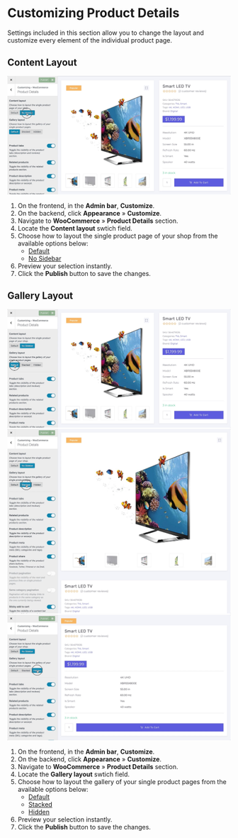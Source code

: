 # Customizing Product Details

Settings included in this section allow you to change the layout and customize every element of the individual product page.

## Content Layout

![Content Layout](img/product-details-content-layout.jpg)

1. On the frontend, in the **Admin bar**, **Customize**.
2. On the backend, click **Appearance** » **Customize**.
3. Navigate to **WooCommerce** » **Product Details** section.
4. Locate the **Content layout** swtich field.
5. Choose how to layout the single product page of your shop from the available options below:
   * [Default](https://www.conj.ws/camping/product/the-county-knife/)
   * [No Sidebar](https://www.conj.ws/electronic-store/product/google-home)
6. Preview your selection instantly.
7. Click the **Publish** button to save the changes.

## Gallery Layout

![Gallery Layout - Default](img/product-details-gallery-default.jpg)
![Gallery Layout - Stacked](img/product-details-gallery-stacked.jpg)
![Gallery Layout - Hidden](img/product-details-gallery-hidden.jpg)

1. On the frontend, in the **Admin bar**, **Customize**.
2. On the backend, click **Appearance** » **Customize**.
3. Navigate to **WooCommerce** » **Product Details** section.
4. Locate the **Gallery layout** swtich field.
5. Choose how to layout the gallery of your single product pages from the available options below:
   * [Default](https://www.conj.ws/electronic-store/product/beats-studio-3-wireless)
   * [Stacked](https://www.conj.ws/camping/product/pulaski-axe)
   * [Hidden](https://www.conj.ws/gift-cards/product/blackwells-egift-card)
6. Preview your selection instantly.
7. Click the **Publish** button to save the changes.
